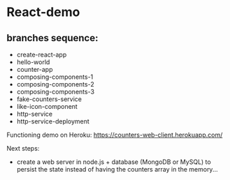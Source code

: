 # React-demo

## branches sequence:

- create-react-app
- hello-world
- counter-app
- composing-components-1
- composing-components-2
- composing-components-3
- fake-counters-service
- like-icon-component
- http-service
- http-service-deployment

Functioning demo on Heroku:
https://counters-web-client.herokuapp.com/

Next steps: 

- create a web server in node.js + database (MongoDB or MySQL) to persist the state instead of having the counters array in the memory...
